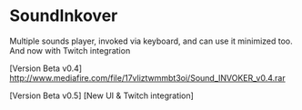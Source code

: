 # SoundInkover
Multiple sounds player, invoked via keyboard, and can use it minimized too.
And now with Twitch integration

[Version Beta v0.4]
http://www.mediafire.com/file/17vliztwmmbt3oi/Sound_INVOKER_v0.4.rar

[Version Beta v0.5] [New UI & Twitch integration]
